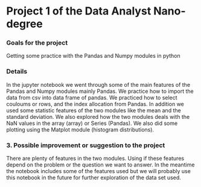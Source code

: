 # Project 1 of the Data Analyst Nano-degree

### Goals for the project

Getting some practice with the Pandas and Numpy modules in python


### Details
In the jupyter notebook we went through some of the main features of the Pandas and Numpy modules mainly Pandas. We practice how to import the data from csv into data frame of pandas. We practiced how to select couloums or rows, and the index allocation from Pandas. In addition we used some statistic features of the two modules like the mean and the standard deviation. We also explored how the two modules deals with the NaN values in the array (array) or Series (Pandas). We also did some plotting using the Matplot module (histogram distributions).


### 3. Possible improvement or suggestion to the project

There are plenty of features in the two modules. Using if these features depend on the problem or the question we want to answer. In the meantime the notebook includes some of the features used but we will probably use this notebook in the future for further exploration of the data set used.
